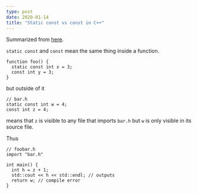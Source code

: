 ```yaml
---
type: post
date: 2020-01-14
title: "Static const vs const in C++"
---
```


Summarized from [here](https://www.quora.com/What-is-the-difference-between-constant-and-static-constant-in-C).

`static const` and `const` mean the same thing inside a function.
```
function foo() {
  static const int x = 3;
  const int y = 3;
}
```

but outside of it
```
// bar.h
static const int w = 4;
const int z = 4;
```
means that `z` is visible to any file that imports `bar.h` but `w` is only visible in its source file.

Thus
```
// foobar.h
import "bar.h"

int main() {
  int h = z + 1;
  std::cout << h << std::endl; // outputs
  return w; // compile error
}
```

